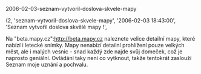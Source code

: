 2006-02-03-seznam-vytvoril-doslova-skvele-mapy

(2, 'seznam-vytvoril-doslova-skvele-mapy', '2006-02-03 18:43:00',
'Seznam vytvořil doslova skvělé mapy !',


Na "beta.mapy.cz":http://beta.mapy.cz naleznete velice detailní mapy, které
nabízí i letecké snímky. Mapy nenabízí detailní prohlížení pouze velkých měst,
ale i malých vesnic - snad každý zde najde svůj domeček, což je naprosto geniální.
Ovládání taky není co vytknout, takže tentokrát zaslouží Seznam moje uznání a
pochvalu.
